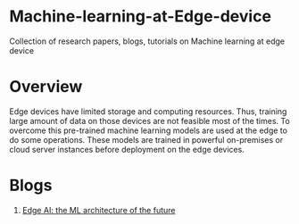 # Machine-learning-at-Edge-device
Collection of research papers, blogs, tutorials on Machine learning at edge device

# Overview
Edge devices have limited storage and computing resources. Thus, training large amount of data on those devices are not feasible most of the times. To overcome this pre-trained machine learning models are used at the edge to do some operations. These models are trained in powerful on-premises or cloud server instances before deployment on the edge devices.


# Blogs
1. <a href="https://towardsdatascience.com/will-edge-ai-be-the-ml-architecture-of-the-future-42663d3cbb5" target="_black"> Edge AI: the ML architecture of the future</a>
